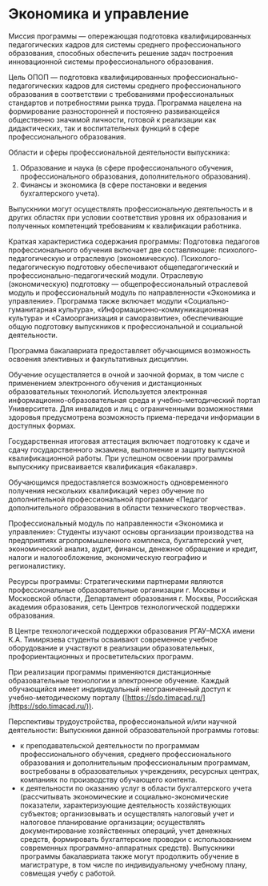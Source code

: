 # Экономика и управление

Миссия программы — опережающая подготовка квалифицированных педагогических кадров для системы среднего профессионального образования, способных обеспечить решение задач построения инновационной системы профессионального образования.

Цель ОПОП — подготовка квалифицированных профессионально-педагогических кадров для системы среднего профессионального образования в соответствии с требованиями профессиональных стандартов и потребностями рынка труда. Программа нацелена на формирование разносторонней и постоянно развивающейся общественно значимой личности, готовой к реализации как дидактических, так и воспитательных функций в сфере профессионального образования.

Области и сферы профессиональной деятельности выпускника:

1. Образование и наука (в сфере профессионального обучения, профессионального образования, дополнительного образования).
2. Финансы и экономика (в сфере постановки и ведения бухгалтерского учета).

Выпускники могут осуществлять профессиональную деятельность и в других областях при условии соответствия уровня их образования и полученных компетенций требованиям к квалификации работника.

Краткая характеристика содержания программы:
Подготовка педагогов профессионального обучения включает две составляющие: психолого-педагогическую и отраслевую (экономическую). Психолого-педагогическую подготовку обеспечивают общепедагогический и профессионально-педагогический модули. Отраслевую (экономическую) подготовку — общепрофессиональный отраслевой модуль и профессиональный модуль по направленности «Экономика и управление». Программа также включает модули «Социально-гуманитарная культура», «Информационно-коммуникационная культура» и «Самоорганизация и саморазвитие», обеспечивающие общую подготовку выпускников к профессиональной и социальной деятельности.

Программа бакалавриата предоставляет обучающимся возможность освоения элективных и факультативных дисциплин.

Обучение осуществляется в очной и заочной формах, в том числе с применением электронного обучения и дистанционных образовательных технологий. Используется электронная информационно-образовательная среда и учебно-методический портал Университета. Для инвалидов и лиц с ограниченными возможностями здоровья предусмотрена возможность приема-передачи информации в доступных формах.

Государственная итоговая аттестация включает подготовку к сдаче и сдачу государственного экзамена, выполнение и защиту выпускной квалификационной работы. При успешном освоении программы выпускнику присваивается квалификация «бакалавр».

Обучающимся предоставляется возможность одновременного получения нескольких квалификаций через обучение по дополнительной профессиональной программе «Педагог дополнительного образования в области технического творчества».

Профессиональный модуль по направленности «Экономика и управление»:
Студенты изучают основы организации производства на предприятиях агропромышленного комплекса, бухгалтерский учет, экономический анализ, аудит, финансы, денежное обращение и кредит, налоги и налогообложение, экономическую географию и регионалистику.

Ресурсы программы:
Стратегическими партнерами являются профессиональные образовательные организации г. Москвы и Московской области, Департамент образования г. Москвы, Российская академия образования, сеть Центров технологической поддержки образования.

В Центре технологической поддержки образования РГАУ–МСХА имени К.А. Тимирязева студенты осваивают современное учебное оборудование и участвуют в реализации образовательных, профориентационных и просветительских программ.

При реализации программы применяются дистанционные образовательные технологии и электронное обучение. Каждый обучающийся имеет индивидуальный неограниченный доступ к учебно-методическому порталу ([https://sdo.timacad.ru/](https://sdo.timacad.ru/)).

Перспективы трудоустройства, профессиональной и/или научной деятельности:
Выпускники данной образовательной программы готовы:

- к преподавательской деятельности по программам
профессионального обучения, среднего профессионального образования и
дополнительным профессиональным программам, востребованы в
образовательных учреждениях, ресурсных центрах, компаниях по
производству обучающего контента.
- к деятельности по оказанию услуг в области бухгалтерского учета
(рассчитывать экономические и социально-экономические показатели,
характеризующие деятельность хозяйствующих субъектов; организовывать и
осуществлять налоговый учет и налоговое планирование организации;
осуществлять документирование хозяйственных операций, учет денежных
средств, формировать бухгалтерские проводки с использованием
современных программно-аппаратных средств).
Выпускники программы бакалавриата также могут продолжить
обучение в магистратуре, в том числе по индивидуальному учебному плану,
совмещая учебу с работой.
